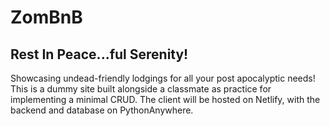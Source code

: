 # ZomBnB
## Rest In Peace...ful Serenity!
Showcasing undead-friendly lodgings for all your post apocalyptic needs! This is a dummy site built alongside a classmate as practice for implementing a minimal CRUD. The client will be hosted on Netlify, with the backend and database on PythonAnywhere.